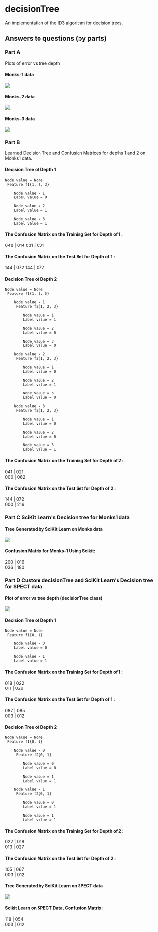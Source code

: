 # decisionTree
An implementation of the ID3 algorithm for decision trees.

## Answers to questions (by parts)

### Part A
Plots of error vs tree depth

#### Monks-1 data
![](plots/Monk1.png)

#### Monks-2 data
![](plots/Monk2.png)

#### Monks-3 data
![](plots/Monk3.png)

### Part B
Learned Decision Tree and Confusion Matrices for depths 1 and 2 on Monks1 data.

#### Decision Tree of Depth 1
```
Node value = None
 Feature f1{1, 2, 3}

	Node value = 1
	Label value = 0

	Node value = 2
	Label value = 1

	Node value = 3
	Label value = 1
```


#### The Confusion Matrix on the Training Set for Depth of  1 :
048 | 014
031 | 031
#### The Confusion Matrix on the Test Set for Depth of  1 :
144 | 072
144 | 072

#### Decision Tree of Depth 2
```
Node value = None
 Feature f1{1, 2, 3}

	Node value = 1
	 Feature f2{1, 2, 3}

		Node value = 1
		Label value = 1

		Node value = 2
		Label value = 0

		Node value = 3
		Label value = 0

	Node value = 2
	 Feature f2{1, 2, 3}

		Node value = 1
		Label value = 0

		Node value = 2
		Label value = 1

		Node value = 3
		Label value = 0

	Node value = 3
	 Feature f2{1, 2, 3}

		Node value = 1
		Label value = 0

		Node value = 2
		Label value = 0

		Node value = 3
		Label value = 1
```


#### The Confusion Matrix on the Training Set for Depth of  2 :
041 | 021  
000 | 062  
#### The Confusion Matrix on the Test Set for Depth of  2 :
144 | 072  
000 | 216  


###  Part C SciKit Learn's Decision tree for Monks1 data

#### Tree Generated by SciKit Learn on Monks data
![](plots/sciMonks.png)

#### Confusion Matrix for Monks-1 Using Scikit:

200 | 016  
036 | 180  

###  Part D Custom decisionTree and SciKit Learn's Decision tree for SPECT data

#### Plot of error vs tree depth (decisionTree class)
![](plots/SPECT.png)

#### Decision Tree of Depth 1
```
Node value = None
 Feature f1{0, 1}

	Node value = 0
	Label value = 0

	Node value = 1
	Label value = 1
```

#### The Confusion Matrix on the Training Set for Depth of  1 :
018 | 022  
011 | 029  
#### The Confusion Matrix on the Test Set for Depth of  1 :
087 | 085  
003 | 012  

#### Decision Tree of Depth 2
```
Node value = None
 Feature f1{0, 1}

	Node value = 0
	 Feature f2{0, 1}

		Node value = 0
		Label value = 0

		Node value = 1
		Label value = 1

	Node value = 1
	 Feature f2{0, 1}

		Node value = 0
		Label value = 1

		Node value = 1
		Label value = 1
```

#### The Confusion Matrix on the Training Set for Depth of  2 :
022 | 018  
013 | 027  
#### The Confusion Matrix on the Test Set for Depth of  2 :
105 | 067  
003 | 012  


#### Tree Generated by SciKit Learn on SPECT data
![](plots/sciSPECT.png)

#### Scikit Learn on SPECT Data, Confusion Matrix:
118 | 054  
003 | 012  
